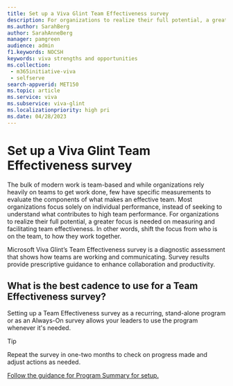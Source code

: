 ```yaml
---
title: Set up a Viva Glint Team Effectiveness survey 
description: For organizations to realize their full potential, a greater focus is needed on measuring and facilitating team effectiveness rather than individual performance. 
ms.author: SarahBerg
author: SarahAnneBerg
manager: pamgreen
audience: admin
f1.keywords: NOCSH
keywords: viva strengths and opportunities
ms.collection: 
 - m365initiative-viva
 - selfserve
search-appverid: MET150
ms.topic: article
ms.service: viva
ms.subservice: viva-glint
ms.localizationpriority: high pri
ms.date: 04/28/2023
---
```


# Set up a Viva Glint Team Effectiveness survey

The bulk of modern work is team-based and while organizations rely heavily on teams to get work done, few have specific measurements to evaluate the components of what makes an effective team. Most organizations focus solely on individual performance, instead of seeking to understand what contributes to high team performance. For organizations to realize their full potential, a greater focus is needed on measuring and facilitating team effectiveness. In other words, shift the focus from who is on the team, to how they work together.

Microsoft Viva Glint’s Team Effectiveness survey is a diagnostic assessment that shows how teams are working and communicating. Survey results provide prescriptive guidance to enhance collaboration and productivity.

## What is the best cadence to use for a Team Effectiveness survey?

Setting up a Team Effectiveness survey as a recurring, stand-alone program or as an Always-On survey allows your leaders to use the program whenever it's needed.

> [!TIP]
> Repeat the survey in one-two months to check on progress made and adjust actions as needed.

[Follow the guidance for Program Summary for setup.](https://go.microsoft.com/fwlink/?linkid=2231504)
